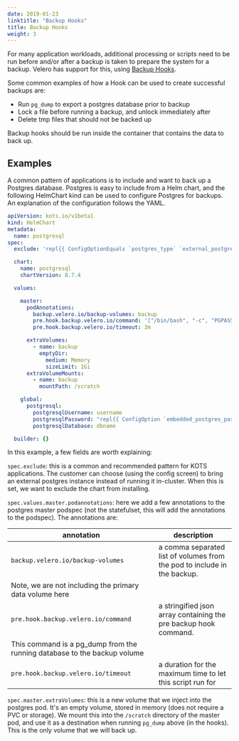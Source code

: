 ```yaml
---
date: 2019-01-23
linktitle: "Backup Hooks"
title: Backup Hooks
weight: 3
---
```


For many application workloads, additional processing or scripts need to be run before and/or after a backup is taken to prepare the system for a backup.
Velero has support for this, using [Backup Hooks](https://velero.io/docs/main/backup-hooks/).

Some common examples of how a Hook can be used to create successful backups are:
- Run `pg_dump` to export a postgres database prior to backup
- Lock a file before running a backup, and unlock immediately after
- Delete tmp files that should not be backed up

Backup hooks should be run inside the container that contains the data to back up.

## Examples
A common pattern of applications is to include and want to back up a Postgres database.
Postgres is easy to include from a Helm chart, and the following HelmChart kind can be used to configure Postgres for backups. An explanation of the configuration follows the YAML.

```yaml
apiVersion: kots.io/v1beta1
kind: HelmChart
metadata:
  name: postgresql
spec:
  exclude: 'repl{{ ConfigOptionEquals `postgres_type` `external_postgres` }}'

  chart:
    name: postgresql
    chartVersion: 8.7.4

  values:

    master:
      podAnnotations:
        backup.velero.io/backup-volumes: backup
        pre.hook.backup.velero.io/command: '["/bin/bash", "-c", "PGPASSWORD=$POSTGRES_PASSWORD pg_dump -U username -d dbname -h 127.0.0.1 > /scratch/backup.sql"]'
        pre.hook.backup.velero.io/timeout: 3m

      extraVolumes:
        - name: backup
          emptyDir:
            medium: Memory
            sizeLimit: 1Gi
      extraVolumeMounts:
        - name: backup
          mountPath: /scratch

    global:
      postgresql:
        postgresqlUsername: username
        postgresqlPassword: "repl{{ ConfigOption `embedded_postgres_password` }}"
        postgresqlDatabase: dbname

  builder: {}

```

In this example, a few fields are worth explaining:

`spec.exclude`: this is a common and recommended pattern for KOTS applications.
The customer can choose (using the config screen) to bring an external postgres instance instead of running it in-cluster.
When this is set, we want to exclude the chart from installing.

`spec.values.master.podannotations`: here we add a few annotations to the postgres master podspec (not the statefulset, this will add the annotations to the podspec).
The annotations are:

| annotation | description |
|------------|-------------|
| `backup.velero.io/backup-volumes` | a comma separated list of volumes from the pod to include in the backup.
Note, we are not including the primary data volume here |
| `pre.hook.backup.velero.io/command` | a stringified json array containing the pre backup hook command.
This command is a pg_dump from the running database to the backup volume |
| `pre.hook.backup.velero.io/timeout` | a duration for the maximum time to let this script run for |

`spec.master.extraVolumes`: this is a new volume that we inject into the postgres pod. It's an empty volume, stored in memory (does not require a PVC or storage).
We mount this into the `/scratch` directory of the master pod, and use it as a destination when running `pg_dump` above (in the hooks).
This is the only volume that we will back up.
